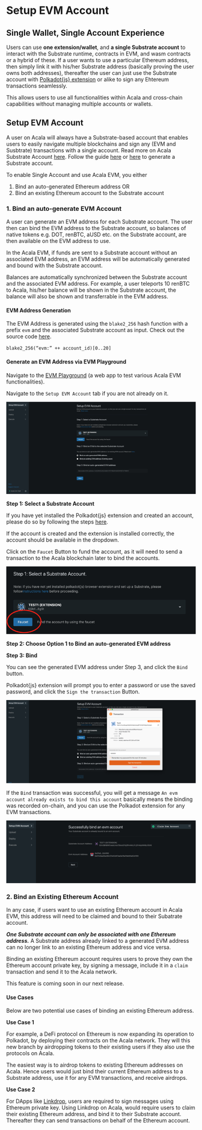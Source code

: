 # Setup EVM Account

## **Single Wallet, Single Account Experience**

Users can use **one extension/wallet**, and **a single Substrate account** to interact with the Substrate runtime, contracts in EVM, and wasm contracts or a hybrid of these. If a user wants to use a particular Ethereum address, then simply link it with his/her Substrate address \(basically proving the user owns both addresses\), thereafter the user can just use the Substrate account with [Polkadot{js} extension](https://wiki.polkadot.network/docs/en/learn-account-generation) or alike to sign any Ehtereum transactions seamlessly.

This allows users to use all functionalities within Acala and cross-chain capabilities without managing multiple accounts or wallets.

## Setup EVM Account

A user on Acala will always have a Substrate-based account that enables users to easily navigate multiple blockchains and sign any \(EVM and Susbtrate\) transactions with a single account. Read more on Acala Substrate Account [here](https://wiki.acala.network/learn/basics/acala-account). Follow the guide [here](https://wiki.acala.network/learn/get-started#create-a-polkadot-account) or [here](https://wiki.polkadot.network/docs/en/learn-account-generation) to generate a Substrate account.  

To enable Single Account and use Acala EVM, you either

1. Bind an auto-generated Ethereum address OR
2. Bind an existing Ethereum account to the Substrate account

### **1. Bind an auto-generate EVM Account**

A user can generate an EVM address for each Substrate account. The user then can bind the EVM address to the Substrate account, so balances of native tokens e.g. DOT, renBTC, aUSD etc. on the Substrate account, are then available on the EVM address to use. 

In the Acala EVM, if funds are sent to a Substrate account without an associated EVM address,  an EVM address will be automatically generated and bound with the Substrate account.

Balances are automatically synchronized between the Substrate account and the associated EVM address. For example, a user teleports 10 renBTC to Acala, his/her balance will be shown in the Substrate account, the balance will also be shown and transferrable in the EVM address.

#### EVM Address Generation

The EVM Address is generated using the `blake2_256` hash function with a prefix `evm` and the associated Substrate account as input. Check out the source code [here](https://github.com/AcalaNetwork/Acala/blob/master/modules/evm-accounts/src/lib.rs#L185-L186).

```text
blake2_256(“evm:” ++ account_id)[0..20]
```

#### Generate an EVM Address via EVM Playground

Navigate to the [EVM Playground](https://evm.acala.network/#/evmAccount) \(a web app to test various Acala EVM functionalities\).

Navigate to the `Setup EVM Account` tab if you are not already on it.

![](../../../../.gitbook/assets/screen-shot-2021-02-03-at-10.52.25-am.png)

**Step 1: Select a Substrate Account**

If you have yet installed the Polkadot{js} extension and created an account, please do so by following the steps [here](https://wiki.polkadot.network/docs/en/learn-account-generation#polkadotjs-browser-plugin).

If the account is created and the extension is installed correctly, the account should be available in the dropdown.

Click on the `Faucet` Button to fund the account, as it will need to send a transaction to the Acala blockchain later to bind the accounts. 

![](../../../../.gitbook/assets/screen-shot-2021-02-03-at-10.53.47-am.png)

**Step 2: Choose Option 1 to Bind an auto-generated EVM address**

**Step 3: Bind**

You can see the generated EVM address under Step 3, and click the `Bind` button.

Polkadot{js} extension will prompt you to enter a password or use the saved password, and click the `Sign the transaction` Button.

![](../../../../.gitbook/assets/screen-shot-2021-02-03-at-10.54.49-am.png)

If the `Bind` transaction was successful, you will get a message `An evm account already exists to bind this account` basically means the binding was recorded on-chain, and you can use the Polkadot extension for any EVM transactions. 

![](../../../../.gitbook/assets/screen-shot-2021-02-03-at-5.01.33-pm.png)

### **2. Bind an Existing Ethereum Account**

In any case, if users want to use an existing Ethereum account in Acala EVM, this address will need to be claimed and bound to their Subatrate account.

_**One Substrate account can only be associated with one Ethereum address.**_ A Substrate address already linked to a generated EVM address can no longer link to an existing Ethereum address and vice versa.

Binding an existing Ethereum account requires users to prove they own the Ethereum account private key, by signing a message, include it in a `claim` transaction and send it to the Acala network. 

This feature is coming soon in our next release. 

#### Use Cases

Below are two potential use cases of binding an existing Ethereum address.

**Use Case 1**

For example, a DeFi protocol on Ethereum is now expanding its operation to Polkadot, by deploying their contracts on the Acala network. They will this new branch by airdropping tokens to their existing users if they also use the protocols on Acala.

The easiest way is to airdrop tokens to existing Ethereum addresses on Acala. Hence users would just bind their current Ethereum address to a Substrate address, use it for any EVM transactions, and receive airdrops.

**Use Case 2**

For DApps like [Linkdrop](https://linkdrop.io/), users are required to sign messages using Ethereum private key. Using Linkdrop on Acala, would require users to claim their existing Ethereum address, and bind it to their Substrate account. Thereafter they can send transactions on behalf of the Ethereum account.


